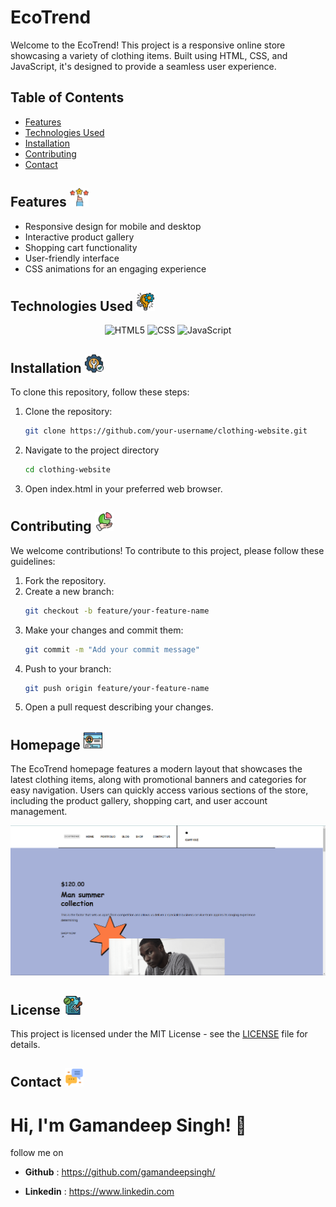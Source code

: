 # EcoTrend

Welcome to the EcoTrend! This project is a responsive online store showcasing a variety of clothing items. Built using HTML, CSS, and JavaScript, it's designed to provide a seamless user experience.

## Table of Contents

- [Features](#features)
- [Technologies Used](#technologies-used)
- [Installation](#installation)
- [Contributing](#contributing)
- [Contact](#contact)

## Features  <img src="EcoTrend\assets\images\feature-selection.png" width="30" height="30"> </img>

- Responsive design for mobile and desktop
- Interactive product gallery
- Shopping cart functionality
- User-friendly interface
- CSS animations for an engaging experience

## Technologies Used  <img src="EcoTrend\assets\images\project-management.png" width="30" height="30"> </img>

<p align="center">
  <img src="https://img.shields.io/badge/html5-%23E34F26.svg?style=for-the-badge&logo=html5&logoColor=white" alt="HTML5" />
  <img src="https://img.shields.io/badge/css3-%231572B6.svg?style=for-the-badge&logo=css3&logoColor=white" alt="CSS" />
  <img src="https://img.shields.io/badge/javascript-%23323330.svg?style=for-the-badge&logo=javascript&logoColor=%23F7DF1E" alt="JavaScript" />
</p>

## Installation  <img src="EcoTrend\assets\images\easy-installation.png" width="30" height="30"> </img>

To clone this repository, follow these steps:

1. Clone the repository:
   ```bash
   git clone https://github.com/your-username/clothing-website.git
   ```
2. Navigate to the project directory
    ```bash
    cd clothing-website
    ```
3. Open index.html in your preferred web browser.

## Contributing  <img src="EcoTrend\assets\images\contribution.png" width="30" height="30"> </img>

We welcome contributions! To contribute to this project, please follow these guidelines:

1. Fork the repository.
2. Create a new branch:
    ```bash
    git checkout -b feature/your-feature-name
    ```
3. Make your changes and commit them:
    ```bash
    git commit -m "Add your commit message"
    ```
4. Push to your branch:
    ```bash
    git push origin feature/your-feature-name
    ```
5. Open a pull request describing your changes.

## Homepage  <img src="EcoTrend\assets\images\social-media.png" width="30" height="30"> </img>

The EcoTrend homepage features a modern layout that showcases the latest clothing items, along with promotional banners and categories for easy navigation. Users can quickly access various sections of the store, including the product gallery, shopping cart, and user account management.

![Homepage Screenshot](EcoTrend/assets/images/Screenshot%202024-10-28%20154524.png)

## License  <img src="EcoTrend\assets\images\licensing.png" width="30" height="30"> </img>

This project is licensed under the MIT License - see the [LICENSE](LICENSE) file for details.



## Contact  <img src="EcoTrend\assets\images\chat.png" width="30" height="30"> </img>

# Hi, I'm Gamandeep Singh! 👋
follow me on 
- **Github** : https://github.com/gamandeepsingh/

- **Linkedin** : https://www.linkedin.com

